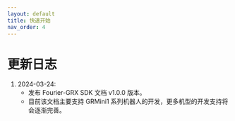 ```yaml
---
layout: default
title: 快速开始
nav_order: 4
---
```


# 更新日志

1. 2024-03-24: 
    - 发布 Fourier-GRX SDK 文档 v1.0.0 版本。
    - 目前该文档主要支持 GRMini1 系列机器人的开发，更多机型的开发支持将会逐渐完善。
